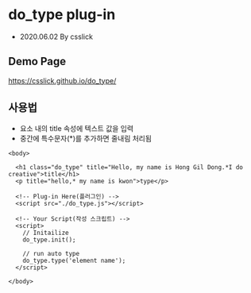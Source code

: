 # do_type plug-in
- 2020.06.02 By csslick

## Demo Page  
https://csslick.github.io/do_type/

## 사용법
- 요소 내의 title 속성에 텍스트 값을 입력
- 중간에 특수문자(*)를 추가하면 줄내림 처리됨

```
<body>

  <h1 class="do_type" title="Hello, my name is Hong Gil Dong.*I do creative">title</h1>
  <p title="hello,* my name is kwon">type</p>
  
  <!-- Plug-in Here(플러그인) -->
  <script src="./do_type.js"></script>
  
  <!-- Your Script(작성 스크립트) -->
  <script>
    // Initailize
    do_type.init();
    
    // run auto type
    do_type.type('element name');  
  </script>
  
</body>
```
